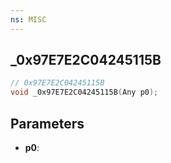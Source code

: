 ```yaml
---
ns: MISC
---
```

## _0x97E7E2C04245115B

```c
// 0x97E7E2C04245115B
void _0x97E7E2C04245115B(Any p0);
```


## Parameters
* **p0**: 

